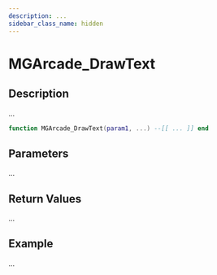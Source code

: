 ```yaml
---
description: ...
sidebar_class_name: hidden
---
```


# MGArcade_DrawText

## Description

...

```lua
function MGArcade_DrawText(param1, ...) --[[ ... ]] end
```

## Parameters

...

## Return Values

...

## Example

...

